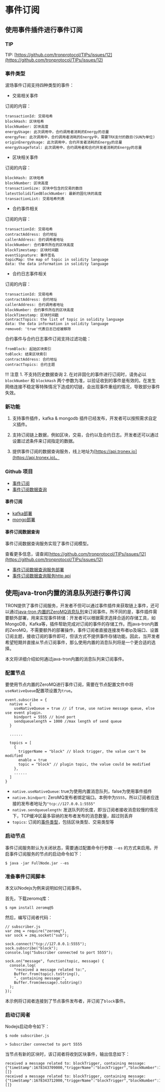 
# 事件订阅
## 使用事件插件进行事件订阅

### TIP

TIP: [https://github.com/tronprotocol/TIPs/issues/12](https://github.com/tronprotocol/TIPs/issues/12)

### 事件类型
波场事件订阅支持四种类型的事件：

- 交易相关事件

订阅的内容：

```
transactionId: 交易哈希  
blockHash: 区块哈希  
blockNumber: 区块高度  
energyUsage: 此次调用中，合约调用者消耗的Energy的总量  
energyFee: 此次调用中，合约调用者消耗的Energy中，需要TRX支付的数目(SUN为单位)  
originEnergyUsage: 此次调用中，合约开发者消耗的Energy的总量  
energyUsageTotal: 此次调用中，合约调用者和合约开发者消耗的Energy的总量  
```

- 区块相关事件

订阅的内容：

```
blockHash: 区块哈希  
blockNumber: 区块高度  
transactionSize: 区块中包含的交易的数目  
latestSolidifiedBlockNumber: 最新的固化块的高度  
transactionList: 交易哈希列表  
```

- 合约事件相关

订阅的内容：

```
transactionId: 交易哈希  
contractAddress: 合约地址  
callerAddress: 合约调用者地址  
blockNumber: 合约事件所在的区块高度  
blockTimestamp: 区块时间戳  
eventSignature: 事件签名  
topicMap: the map of topic in solidity language  
data: the data information in solidity language  
```

- 合约日志事件相关

订阅的内容：

```
transactionId: 交易哈希  
contractAddress: 合约地址  
callerAddress: 合约调用者地址  
blockNumber: 合约事件所在的区块高度  
blockTimestamp: 区块时间戳  
contractTopics: the list of topic in solidity language  
data: the data information in solidity language  
removed: 'true'代表日志已经被移除  
```

合约事件与合约日志事件订阅支持过滤功能：

```
fromBlock: 起始区块索引  
toBlock: 结束区块索引  
contractAddress: 合约地址  
contractTopics: 合约主题  
```

!!! 注意
    1. 不支持历史数据查询
    2. 在对非固化的事件进行订阅时，请务必以`blockNumber` 和 `blockHash` 两个参数为准，以验证收到的事件是有效的。在发生网络连接不稳定等特殊情况下造成的切链，会出现事件重组的情况，导致部分事件失效。

### 新功能

1. 支持事件插件，kafka & mongodb 插件已经发布，开发者可以按照需求自定义插件。

2. 支持订阅链上数据，例如区块，交易，合约以及合约日志。开发者还可以通过设置过滤条件来订阅指定的数据。

3. 提供事件订阅的数据查询服务，线上地址为[https://api.tronex.io](https://api.tronex.io)。

### Github 项目

- [事件订阅](https://github.com/tronprotocol/event-plugin)
- [事件订阅数据查询](https://github.com/tronprotocol/tron-eventquery)

#### 事件订阅

- [kafka部署](https://tronprotocol.github.io/documentation-zh/developers/deployment/#kafka)
- [mongo部署](https://tronprotocol.github.io/documentation-zh/developers/deployment/#mongo)

#### 事件订阅数据查询

事件订阅数据查询服务实现了事件订阅模型。

查看更多信息，请查阅[https://github.com/tronprotocol/TIPs/issues/12](https://github.com/tronprotocol/TIPs/issues/12)

- [事件订阅数据查询服务部署](https://tronprotocol.github.io/documentation-zh/developers/deployment/#_6)
- [事件订阅数据查询服务http api](https://github.com/tronprotocol/documentation-en/blob/master/docs_without_index/plugin/event-query-http.md)


## 使用java-tron内置的消息队列进行事件订阅
TRON提供了事件订阅服务，开发者不但可以通过事件插件来获取链上事件，还可以通过[java-tron 内置的ZeroMQ消息队列](https://github.com/tronprotocol/tips/blob/master/tip-28.md)来订阅事件。所不同的是，事件插件需要额外部署，用来实现事件转储：开发者可以根据需求选择合适的存储工具，如MongoDB，Kafka等，插件帮助完成对订阅的事件的存储工作。而java-tron内置的ZeroMQ，不需要额外的部署操作，事件订阅者直接连接发布者ip及端口、设置订阅主题，接收订阅的事件即可，但该方式不提供事件存储功能。因此，当开发者希望短期并直接从节点订阅事件，那么使用内置的消息队列将是一个更合适的选择。

本文将详细介绍如何通过java-tron内置的消息队列来订阅事件。


### 配置节点
要使用节点内置的ZeroMQ进行事件订阅，需要在节点配置文件中将`useNativeQueue`配置项设置为`true`。
```
event.subscribe = {
  native = {
    useNativeQueue = true // if true, use native message queue, else use event plugin.
    bindport = 5555 // bind port
    sendqueuelength = 1000 //max length of send queue
  }

  ......
 
  topics = [
    {
      triggerName = "block" // block trigger, the value can't be modified
      enable = true
      topic = "block" // plugin topic, the value could be modified
    },
    ......
  ]
}
```

* `native.useNativeQueue`: true为使用内置消息队列，false为使用事件插件
* `native.bindport`: ZeroMQ发布者绑定端口。本例中为`5555`，所以订阅者应连接的发布者地址为`"tcp://127.0.0.1:5555"`
* `native.sendqueuelength`: 发送队列的长度，即当订阅者接收消息较慢的情况下，TCP缓冲区最多容纳的发布者发布的消息数量，超过则丢弃
* `topics`: 订阅的[事件类型](../../architecture/event/#_3)，包括区块类型、交易类型等

### 启动节点
事件订阅服务默认为关闭状态，需要通过配置命令行参数 `--es` 的方式来启用。开启事件订阅服务的节点的启动命令如下：
```
$ java -jar FullNode.jar --es
```

### 准备事件订阅脚本
本文以Nodejs为例来说明如何订阅事件。

首先，下载zeromq库：
```
$ npm install zeromq@5
```
然后，编写订阅者代码：
```
// subscriber.js
var zmq = require("zeromq"),
var sock = zmq.socket("sub");

sock.connect("tcp://127.0.0.1:5555");
sock.subscribe("block");
console.log("Subscriber connected to port 5555");

sock.on("message", function(topic, message) {
  console.log(
    "received a message related to:",
    Buffer.from(topic).toString(),
    ", containing message:",
    Buffer.from(message).toString()
  );
});
```
本示例将订阅者连接到了节点事件发布者，并订阅了`block`事件。

### 启动订阅者
Nodejs启动命令如下：
```
$ node subscriber.js

> Subscriber connected to port 5555
```
当节点有新的区块时，该订阅者将收到区块事件，输出信息如下：
```
received a message related to: blockTrigger, containing message: {"timeStamp":1678343709000,"triggerName":"blockTrigger","blockNumber":1361,"blockHash":"00000000000005519b3995cd638753a862c812d1bda11de14bbfaa5ad3383280","transactionSize":0,"latestSolidifiedBlockNumber":1361,"transactionList":[]}
received a message related to: blockTrigger, containing message: {"timeStamp":1678343712000,"triggerName":"blockTrigger","blockNumber":1362,"blockHash":"0000000000000552d53d1bdd9929e4533a983f14df8931ee9b3bf6d6c74a47b0","transactionSize":0,"latestSolidifiedBlockNumber":1362,"transactionList":[]}
```
